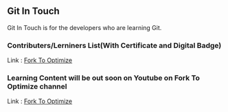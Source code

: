 ## Git In Touch
Git In Touch is for the developers who are learning Git.

### Contributers/Lerniners List(With Certificate and Digital Badge)
Link : [Fork To Optimize](https://fork-to-optimize.github.io/GitInTouch/)

### Learning Content will be out soon on Youtube on Fork To Optimize channel
Link : [Fork To Optimize](https://www.youtube.com/channel/UCVv7tLZGX6G7g1IaUCa6HLQ)
